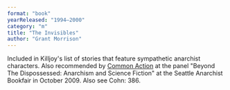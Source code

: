 ```yaml
---
format: "book"
yearReleased: "1994–2000"
category: "m"
title: "The Invisibles"
author: "Grant Morrison"
---
```

Included in  Killjoy's  list of stories that feature sympathetic anarchist  characters. Also recommended by <a href="http://nwsfsnews.blogspot.com/2009/10/i-wanna-read-sf-anarchy.html"> Common Action</a> at the panel "Beyond The Dispossessed: Anarchism and Science  Fiction" at the Seattle Anarchist Bookfair in October 2009. Also see Cohn: 386.
 